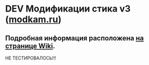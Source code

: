 # DEV Модификации стика v3 ([modkam.ru](https://modkam.ru/?p=1112))
## Подробная информация расположена [на странице Wiki](https://github.com/egony/MODKAM-STICK-V3/wiki).

НЕ ТЕСТИРОВАЛОСЬ!!!
